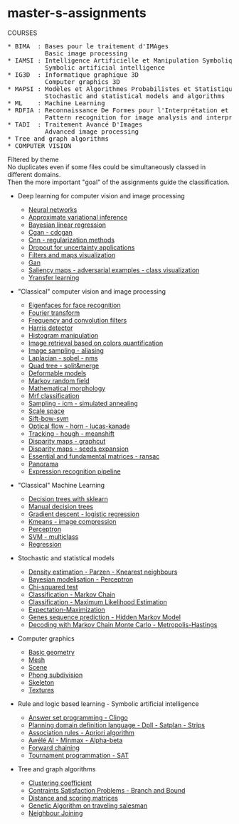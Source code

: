 # master-s-assignments
COURSES   
<pre>
* BIMA  : Bases pour le traitement d'IMAges 
          Basic image processing 
* IAMSI : Intelligence Artificielle et Manipulation Symbolique de l'Information
          Symbolic artificial intelligence 
* IG3D  : Informatique graphique 3D 
          Computer graphics 3D 
* MAPSI : Modèles et Algorithmes Probabilistes et Statistiques pour l'Informatique 
          Stochastic and statistical models and algorithms 
* ML    : Machine Learning 
* RDFIA : Reconnaissance De Formes pour l'Interprétation et l'Analyse d'images 
          Pattern recognition for image analysis and interpretation 
* TADI  : Traitement Avancé D'Images 
          Advanced image processing 
* Tree and graph algorithms 
* COMPUTER VISION 
</pre>

Filtered by theme \
No duplicates even if some files could be simultaneously classed in different domains. \
Then the more important "goal" of the assignments guide the classification.

* Deep learning for computer vision and image processing
  * [Neural networks](https://github.com/ljp95/master-s-assignments/tree/main/RDFIA/neural%20networks) 
  * [Approximate variational inference](https://github.com/ljp95/master-s-assignments/blob/main/RDFIA/approximate%20variational%20inference.ipynb) 
  * [Bayesian linear regression](https://github.com/ljp95/master-s-assignments/blob/main/RDFIA/bayesian%20linear%20regression.ipynb) 
  * [Cgan - cdcgan](https://github.com/ljp95/master-s-assignments/blob/main/RDFIA/cgan%20-%20cdcgan.ipynb) 
  * [Cnn - regularization methods](https://github.com/ljp95/master-s-assignments/blob/main/RDFIA/cnn%20-%20regularization%20methods.py) 
  * [Dropout for uncertainty applications](https://github.com/ljp95/master-s-assignments/blob/main/RDFIA/dropout%20for%20uncertainty%20applications.ipynb) 
  * [Filters and maps visualization](https://github.com/ljp95/master-s-assignments/blob/main/RDFIA/filters%20and%20maps%20visualization.ipynb) 
  * [Gan](https://github.com/ljp95/master-s-assignments/blob/main/RDFIA/gan.ipynb) 
  * [Saliency maps - adversarial examples - class visualization](https://github.com/ljp95/master-s-assignments/blob/main/RDFIA/saliency%20maps%20-%20adversarial%20examples%20-%20class%20visualization.ipynb) 
  * [Yransfer learning](https://github.com/ljp95/master-s-assignments/blob/main/RDFIA/transfer%20learning.py) 

* "Classical" computer vision and image processing 
  * [Eigenfaces for face recognition](https://github.com/ljp95/master-s-assignments/tree/main/BIMA/eigenfaces%20for%20face%20recognition) 
  * [Fourier transform](https://github.com/ljp95/master-s-assignments/tree/main/BIMA/fourier%20transform) 
  * [Frequency and convolution filters](https://github.com/ljp95/master-s-assignments/tree/main/BIMA/frequency%20and%20convolution%20filters) 
  * [Harris detector](https://github.com/ljp95/master-s-assignments/tree/main/BIMA/harris%20detector) 
  * [Histogram manipulation](https://github.com/ljp95/master-s-assignments/tree/main/BIMA/histogram%20manipulation) 
  * [Image retrieval based on colors quantification](https://github.com/ljp95/master-s-assignments/tree/main/BIMA/image%20retrieval%20based%20on%20colors%20quantification) 
  * [Image sampling - aliasing](https://github.com/ljp95/master-s-assignments/tree/main/BIMA/image%20sampling%20-%20aliasing) 
  * [Laplacian - sobel - nms](https://github.com/ljp95/master-s-assignments/tree/main/BIMA/laplacian%20-%20sobel%20-%20nms) 
  * [Quad tree - split&merge](https://github.com/ljp95/master-s-assignments/tree/main/BIMA/quad%20tree%20-%20split%26merge) 
  * [Deformable models](https://github.com/ljp95/master-s-assignments/blob/main/TADI/deformable%20models.py) 
  * [Markov random field](https://github.com/ljp95/master-s-assignments/blob/main/TADI/markov%20random%20field.py) 
  * [Mathematical morphology](https://github.com/ljp95/master-s-assignments/blob/main/TADI/mathematical%20morphology.py) 
  * [Mrf classification](https://github.com/ljp95/master-s-assignments/blob/main/TADI/mrf%20classification.py) 
  * [Sampling - icm - simulated annealing](https://github.com/ljp95/master-s-assignments/blob/main/TADI/sampling%20-%20icm%20-%20simulated%20annealing.py) 
  * [Scale space](https://github.com/ljp95/master-s-assignments/blob/main/TADI/scale%20space.ipynb) 
  * [Sift-bow-svm](https://github.com/ljp95/master-s-assignments/tree/main/RDFIA/sift-bow-svm) 
  * [Optical flow - horn - lucas-kanade](https://github.com/ljp95/master-s-assignments/tree/main/VISION/optical%20flow%20-%20horn%20-%20lucas-kanade) 
  * [Tracking - hough - meanshift](https://github.com/ljp95/master-s-assignments/tree/main/VISION/tracking%20-%20hough%20-%20meanshift) 
  * [Disparity maps - graphcut](https://github.com/ljp95/master-s-assignments/blob/main/VISION/disparity%20maps%20-%20graphcut.cpp) 
  * [Disparity maps - seeds expansion](https://github.com/ljp95/master-s-assignments/blob/main/VISION/disparity%20maps%20-%20seeds%20expansion.cpp) 
  * [Essential and fundamental matrices - ransac](https://github.com/ljp95/master-s-assignments/blob/main/VISION/essential%20and%20fundamental%20matrices%20-%20ransac.cpp) 
  * [Panorama](https://github.com/ljp95/master-s-assignments/blob/main/VISION/panorama.cpp) 
  * [Expression recognition pipeline](https://github.com/ljp95/master-s-assignments/tree/main/VISION/expression%20recognition%20pipeline) 

* "Classical" Machine Learning
  * [Decision trees with sklearn](https://github.com/ljp95/master-s-assignments/blob/main/IAMSI/decision%20trees.ipynb) 
  * [Manual decision trees](https://github.com/ljp95/master-s-assignments/blob/main/ML/decision%20trees.py) 
  * [Gradient descent - logistic regression](https://github.com/ljp95/master-s-assignments/blob/main/ML/gradient%20descent%20-%20logistic%20regression.py) 
  * [Kmeans - image compression](https://github.com/ljp95/master-s-assignments/blob/main/ML/kmeans%20-%20image%20compression.py) 
  * [Perceptron](https://github.com/ljp95/master-s-assignments/blob/main/ML/perceptron.py) 
  * [SVM - multiclass](https://github.com/ljp95/master-s-assignments/blob/main/ML/svm%20-%20multiclass.py) 
  * [Regression](https://github.com/ljp95/master-s-assignments/blob/main/MAPSI/regression.py) 

* Stochastic and statistical models
  * [Density estimation - Parzen - Knearest neighbours](https://github.com/ljp95/master-s-assignments/blob/main/ML/density%20estimation%20-%20parzen%20-%20k-nearest%20neighbours.py) 
  * [Bayesian modelisation - Perceptron](https://github.com/ljp95/master-s-assignments/blob/main/MAPSI/bayesian%20modelisation.ipynb) 
  * [Chi-squared test](https://github.com/ljp95/master-s-assignments/blob/main/MAPSI/chi-squared%20test.py) 
  * [Classification - Markov Chain](https://github.com/ljp95/master-s-assignments/blob/main/MAPSI/classification%20-%20markov%20chain.py) 
  * [Classification - Maximum Likelihood Estimation](https://github.com/ljp95/master-s-assignments/blob/main/MAPSI/classification%20-%20maximum%20likelihood%20estimation.py) 
  * [Expectation-Maximization](https://github.com/ljp95/master-s-assignments/blob/main/MAPSI/expectation-maximization.py) 
  * [Genes sequence prediction - Hidden Markov Model](https://github.com/ljp95/master-s-assignments/blob/main/MAPSI/genes%20sequence%20prediction%20-%20hmm.py) 
  * [Decoding with Markov Chain Monte Carlo - Metropolis-Hastings](https://github.com/ljp95/master-s-assignments/blob/main/MAPSI/mcmc%20decoding%20-%20metropolis-hastings.py) 

* Computer graphics
  * [Basic geometry](https://github.com/ljp95/master-s-assignments/tree/main/IG3D/basic%20geometry) 
  * [Mesh](https://github.com/ljp95/master-s-assignments/blob/main/IG3D/Mesh.h) 
  * [Scene](https://github.com/ljp95/master-s-assignments/blob/main/IG3D/Scene.h) 
  * [Phong subdivision](https://github.com/ljp95/master-s-assignments/blob/main/IG3D/phong%20subdivision.cpp) 
  * [Skeleton](https://github.com/ljp95/master-s-assignments/blob/main/IG3D/skeleton.h) 
  * [Textures](https://github.com/ljp95/master-s-assignments/blob/main/IG3D/textures.cpp) 

* Rule and logic based learning - Symbolic artificial intelligence
  * [Answer set programming - Clingo](https://github.com/ljp95/master-s-assignments/tree/main/IAMSI/asp%20-%20clingo) 
  * [Planning domain definition language - Dpll - Satplan - Strips](https://github.com/ljp95/master-s-assignments/tree/main/IAMSI/planning%20domain%20definition%20language%20-%20dpll%20-%20satplan%20-%20strips) 
  * [Association rules - Apriori algorithm](https://github.com/ljp95/master-s-assignments/blob/main/IAMSI/association%20rules%20-%20apriori%20algorithm.ipynb) 
  * [Awélé AI - Minmax - Alpha-beta](https://github.com/ljp95/master-s-assignments/blob/main/IAMSI/aw%C3%A9l%C3%A9%20ai%20-%20minmax%20-%20alpha-beta.ipynb) 
  * [Forward chaining](https://github.com/ljp95/master-s-assignments/blob/main/IAMSI/clips%20forward%20chaining.clp) 
  * [Tournament programmation - SAT](https://github.com/ljp95/master-s-assignments/blob/main/IAMSI/tournament%20programmation%20-%20sat%20-%20glucose%20-%20dimacs.py) 

* Tree and graph algorithms
  * [Clustering coefficient](https://github.com/ljp95/master-s-assignments/blob/main/Trees%20and%20graphs%20algorithms/clustering%20coefficient.py) 
  * [Contraints Satisfaction Problems - Branch and Bound](https://github.com/ljp95/master-s-assignments/blob/main/Trees%20and%20graphs%20algorithms/csp%20-%20branch%20and%20bound.py) 
  * [Distance and scoring matrices](https://github.com/ljp95/master-s-assignments/blob/main/Trees%20and%20graphs%20algorithms/distance%20and%20scoring%20matrices.py) 
  * [Genetic Algorithm on traveling salesman](https://github.com/ljp95/master-s-assignments/blob/main/Trees%20and%20graphs%20algorithms/genetic%20algorithm%20on%20traveling%20salesman.py) 
  * [Neighbour Joining](https://github.com/ljp95/master-s-assignments/blob/main/Trees%20and%20graphs%20algorithms/neighbour%20joining.py) 


